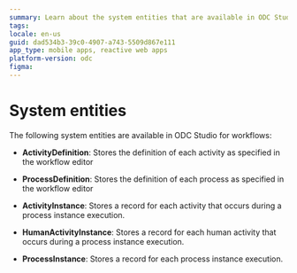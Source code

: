 ```yaml
---
summary: Learn about the system entities that are available in ODC Studio for workflows
tags:
locale: en-us
guid: dad534b3-39c0-4907-a743-5509d867e111
app_type: mobile apps, reactive web apps
platform-version: odc
figma:
---
```


# System entities

The following system entities are available in ODC Studio for workflows:

* **ActivityDefinition**: Stores the definition of each activity as specified in the workflow editor

* **ProcessDefinition**: Stores the definition of each process as specified in the workflow editor

* **ActivityInstance**: Stores a record for each activity that occurs during a process instance execution.

* **HumanActivityInstance**: Stores a record for each human activity that occurs during a process instance execution.

* **ProcessInstance**: Stores a record for each process instance execution.
